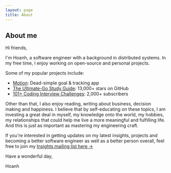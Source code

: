 ```yaml
---
layout: page
title: About
---
```


## About me

Hi friends,

I'm Hoanh, a software engineer with a background in distributed systems. In my
free time, I enjoy working on open-source and personal projects.

Some of my popular projects include:
- [Motion](https://motion.hoanhan.co/): Dead-simple goal & tracking app
- [The Ultimate-Go Study Guide](https://github.com/hoanhan101/ultimate-go): 13,000+ stars on GitHub
- [101+ Coding Interview Challenges](https://github.com/hoanhan101/algo): 2,000+ subscribers

Other than that, I also enjoy reading, writing about business, decision making
and happiness. I believe that by self-educating on these topics, I am investing
a great deal in myself, my knowledge onto the world, my hobbies, my relationships
that could help me live a more meaningful and fulfilling life. And this is just
as important as mastering my engineering craft.

If you're interested in getting updates on my latest insights, projects and
becoming a better software engineer as well as a better person overall, feel
free to join my [Insights mailing list here →](https://tinyletter.com/hoanhan)

Have a wonderful day,

Hoanh
